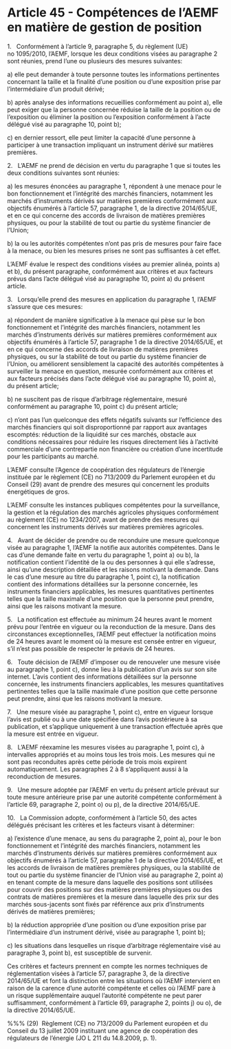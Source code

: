 # Article 45 - Compétences de l’AEMF en matière de gestion de position


1.   Conformément à l’article 9, paragraphe 5, du règlement (UE) no 1095/2010, l’AEMF, lorsque les deux conditions visées au paragraphe 2 sont réunies, prend l’une ou plusieurs des mesures suivantes:

a) elle peut demander à toute personne toutes les informations pertinentes concernant la taille et la finalité d’une position ou d’une exposition prise par l’intermédiaire d’un produit dérivé;

b) après analyse des informations recueillies conformément au point a), elle peut exiger que la personne concernée réduise la taille de la position ou de l’exposition ou éliminer la position ou l’exposition conformément à l’acte délégué visé au paragraphe 10, point b);

c) en dernier ressort, elle peut limiter la capacité d’une personne à participer à une transaction impliquant un instrument dérivé sur matières premières.

2.   L’AEMF ne prend de décision en vertu du paragraphe 1 que si toutes les deux conditions suivantes sont réunies:

a) les mesures énoncées au paragraphe 1, répondent à une menace pour le bon fonctionnement et l’intégrité des marchés financiers, notamment les marchés d’instruments dérivés sur matières premières conformément aux objectifs énumérés à l’article 57, paragraphe 1, de la directive 2014/65/UE, et en ce qui concerne des accords de livraison de matières premières physiques, ou pour la stabilité de tout ou partie du système financier de l’Union;

b) la ou les autorités compétentes n’ont pas pris de mesures pour faire face à la menace, ou bien les mesures prises ne sont pas suffisantes à cet effet.

L’AEMF évalue le respect des conditions visées au premier alinéa, points a) et b), du présent paragraphe, conformément aux critères et aux facteurs prévus dans l’acte délégué visé au paragraphe 10, point a) du présent article.

3.   Lorsqu’elle prend des mesures en application du paragraphe 1, l’AEMF s’assure que ces mesures:

a) répondent de manière significative à la menace qui pèse sur le bon fonctionnement et l’intégrité des marchés financiers, notamment les marchés d’instruments dérivés sur matières premières conformément aux objectifs énumérés à l’article 57, paragraphe 1 de la directive 2014/65/UE, et en ce qui concerne des accords de livraison de matières premières physiques, ou sur la stabilité de tout ou partie du système financier de l’Union, ou améliorent sensiblement la capacité des autorités compétentes à surveiller la menace en question, mesurée conformément aux critères et aux facteurs précisés dans l’acte délégué visé au paragraphe 10, point a), du présent article;

b) ne suscitent pas de risque d’arbitrage réglementaire, mesuré conformément au paragraphe 10, point c) du présent article;

c) n’ont pas l’un quelconque des effets négatifs suivants sur l’efficience des marchés financiers qui soit disproportionné par rapport aux avantages escomptés: réduction de la liquidité sur ces marchés, obstacle aux conditions nécessaires pour réduire les risques directement liés à l’activité commerciale d’une contrepartie non financière ou création d’une incertitude pour les participants au marché.

L’AEMF consulte l’Agence de coopération des régulateurs de l’énergie instituée par le règlement (CE) no 713/2009 du Parlement européen et du Conseil (29) avant de prendre des mesures qui concernent les produits énergétiques de gros.

L’AEMF consulte les instances publiques compétentes pour la surveillance, la gestion et la régulation des marchés agricoles physiques conformément au règlement (CE) no 1234/2007, avant de prendre des mesures qui concernent les instruments dérivés sur matières premières agricoles.

4.   Avant de décider de prendre ou de reconduire une mesure quelconque visée au paragraphe 1, l’AEMF la notifie aux autorités compétentes. Dans le cas d’une demande faite en vertu du paragraphe 1, point a) ou b), la notification contient l’identité de la ou des personnes à qui elle s’adresse, ainsi qu’une description détaillée et les raisons motivant la demande. Dans le cas d’une mesure au titre du paragraphe 1, point c), la notification contient des informations détaillées sur la personne concernée, les instruments financiers applicables, les mesures quantitatives pertinentes telles que la taille maximale d’une position que la personne peut prendre, ainsi que les raisons motivant la mesure.

5.   La notification est effectuée au minimum 24 heures avant le moment prévu pour l’entrée en vigueur ou la reconduction de la mesure. Dans des circonstances exceptionnelles, l’AEMF peut effectuer la notification moins de 24 heures avant le moment où la mesure est censée entrer en vigueur, s’il n’est pas possible de respecter le préavis de 24 heures.

6.   Toute décision de l’AEMF d’imposer ou de renouveler une mesure visée au paragraphe 1, point c), donne lieu à la publication d’un avis sur son site internet. L’avis contient des informations détaillées sur la personne concernée, les instruments financiers applicables, les mesures quantitatives pertinentes telles que la taille maximale d’une position que cette personne peut prendre, ainsi que les raisons motivant la mesure.

7.   Une mesure visée au paragraphe 1, point c), entre en vigueur lorsque l’avis est publié ou à une date spécifiée dans l’avis postérieure à sa publication, et s’applique uniquement à une transaction effectuée après que la mesure est entrée en vigueur.

8.   L’AEMF réexamine les mesures visées au paragraphe 1, point c), à intervalles appropriés et au moins tous les trois mois. Les mesures qui ne sont pas reconduites après cette période de trois mois expirent automatiquement. Les paragraphes 2 à 8 s’appliquent aussi à la reconduction de mesures.

9.   Une mesure adoptée par l’AEMF en vertu du présent article prévaut sur toute mesure antérieure prise par une autorité compétente conformément à l’article 69, paragraphe 2, point o) ou p), de la directive 2014/65/UE.

10.   La Commission adopte, conformément à l’article 50, des actes délégués précisant les critères et les facteurs visant à déterminer:

a) l’existence d’une menace, au sens du paragraphe 2, point a), pour le bon fonctionnement et l’intégrité des marchés financiers, notamment les marchés d’instruments dérivés sur matières premières conformément aux objectifs énumérés à l’article 57, paragraphe 1 de la directive 2014/65/UE, et les accords de livraison de matières premières physiques, ou la stabilité de tout ou partie du système financier de l’Union visé au paragraphe 2, point a) en tenant compte de la mesure dans laquelle des positions sont utilisées pour couvrir des positions sur des matières premières physiques ou des contrats de matières premières et la mesure dans laquelle des prix sur des marchés sous-jacents sont fixés par référence aux prix d’instruments dérivés de matières premières;

b) la réduction appropriée d’une position ou d’une exposition prise par l’intermédiaire d’un instrument dérivé, visée au paragraphe 1, point b);

c) les situations dans lesquelles un risque d’arbitrage réglementaire visé au paragraphe 3, point b), est susceptible de survenir.

Ces critères et facteurs prennent en compte les normes techniques de réglementation visées à l’article 57, paragraphe 3, de la directive 2014/65/UE et font la distinction entre les situations où l’AEMF intervient en raison de la carence d’une autorité compétente et celles où l’AEMF pare à un risque supplémentaire auquel l’autorité compétente ne peut parer suffisamment, conformément à l’article 69, paragraphe 2, points j) ou o), de la directive 2014/65/UE.

%%% (29)  Règlement (CE) no 713/2009 du Parlement européen et du Conseil du 13 juillet 2009 instituant une agence de coopération des régulateurs de l’énergie (JO L 211 du 14.8.2009, p. 1).
